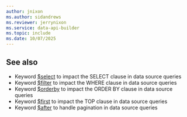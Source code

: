 ```yaml
---
author: jnixon
ms.author: sidandrews
ms.reviewer: jerrynixon
ms.service: data-api-builder
ms.topic: include
ms.date: 10/07/2025
---
```


## See also

* Keyword [$select](./select.md) to impact the SELECT clause in data source queries
* Keyword [$filter](./filter.md) to impact the WHERE clause in data source queries
* Keyword [$orderby](./orderby.md) to impact the ORDER BY clause in data source queries
* Keyword [$first](./first.md) to impact the TOP clause in data source queries
* Keyword [$after](./after.md) to handle pagination in data source queries